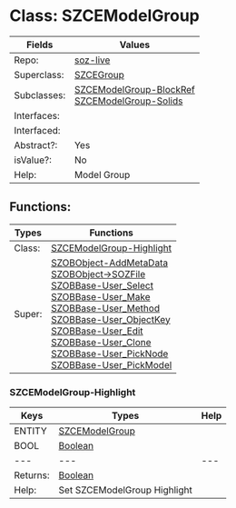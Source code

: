 
# Class:	SZCEModelGroup

| Fields | Values |
| --------- | --------- |
| Repo: | [soz-live](/repos/soz-live.html) |
| Superclass: | [SZCEGroup](SZCEGroup.html) |
| Subclasses: | [SZCEModelGroup-BlockRef](SZCEModelGroup-BlockRef.html) <br> [SZCEModelGroup-Solids](SZCEModelGroup-Solids.html) |
| Interfaces: |  |
| Interfaced: |  |
| Abstract?: | Yes |
| isValue?: | No |
| Help: | Model Group |


## Functions:

| Types | Functions |
| --------- | --------- |
| Class: | [SZCEModelGroup-Highlight](#SZCEModelGroup-Highlight) |
| Super: | [SZOBObject-AddMetaData](SZOBObject.html) <br> [SZOBObject->SOZFile](SZOBObject.html) <br> [SZOBBase-User_Select](SZOBBase.html) <br> [SZOBBase-User_Make](SZOBBase.html) <br> [SZOBBase-User_Method](SZOBBase.html) <br> [SZOBBase-User_ObjectKey](SZOBBase.html) <br> [SZOBBase-User_Edit](SZOBBase.html) <br> [SZOBBase-User_Clone](SZOBBase.html) <br> [SZOBBase-User_PickNode](SZOBBase.html) <br> [SZOBBase-User_PickModel](SZOBBase.html) |


### SZCEModelGroup-Highlight

| Keys | Types | Help |
| --------- | --------- | --------- |
| ENTITY | [SZCEModelGroup](SZCEModelGroup.html) |  |
| BOOL | [Boolean](Boolean.html) |  |
| --- | --- | --- |
| Returns: | [Boolean](Boolean.html) |
| Help: | Set SZCEModelGroup Highlight |

